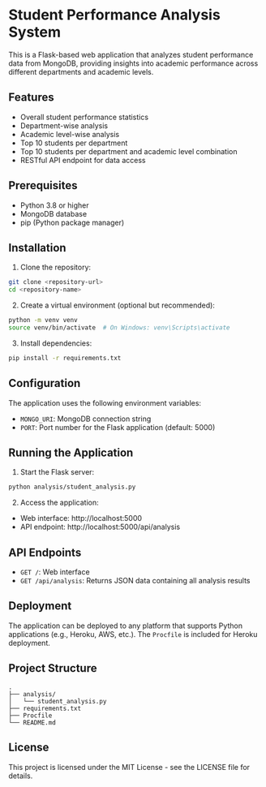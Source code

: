 # Student Performance Analysis System

This is a Flask-based web application that analyzes student performance data from MongoDB, providing insights into academic performance across different departments and academic levels.

## Features

- Overall student performance statistics
- Department-wise analysis
- Academic level-wise analysis
- Top 10 students per department
- Top 10 students per department and academic level combination
- RESTful API endpoint for data access

## Prerequisites

- Python 3.8 or higher
- MongoDB database
- pip (Python package manager)

## Installation

1. Clone the repository:
```bash
git clone <repository-url>
cd <repository-name>
```

2. Create a virtual environment (optional but recommended):
```bash
python -m venv venv
source venv/bin/activate  # On Windows: venv\Scripts\activate
```

3. Install dependencies:
```bash
pip install -r requirements.txt
```

## Configuration

The application uses the following environment variables:
- `MONGO_URI`: MongoDB connection string
- `PORT`: Port number for the Flask application (default: 5000)

## Running the Application

1. Start the Flask server:
```bash
python analysis/student_analysis.py
```

2. Access the application:
- Web interface: http://localhost:5000
- API endpoint: http://localhost:5000/api/analysis

## API Endpoints

- `GET /`: Web interface
- `GET /api/analysis`: Returns JSON data containing all analysis results

## Deployment

The application can be deployed to any platform that supports Python applications (e.g., Heroku, AWS, etc.). The `Procfile` is included for Heroku deployment.

## Project Structure

```
.
├── analysis/
│   └── student_analysis.py
├── requirements.txt
├── Procfile
└── README.md
```

## License

This project is licensed under the MIT License - see the LICENSE file for details. 